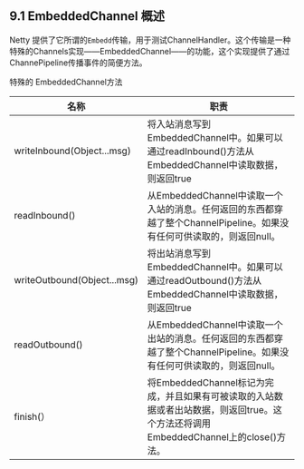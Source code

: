 ## 9.1 EmbeddedChannel 概述

Netty 提供了它所谓的`Embedd`传输，用于测试ChannelHandler。这个传输是一种特殊的Channels实现——EmbeddedChannel——的功能，这个实现提供了通过ChannePipeline传播事件的简便方法。

特殊的 EmbeddedChannel方法

| 名称                        | 职责                                                         |
| --------------------------- | ------------------------------------------------------------ |
| writeInbound(Object...msg)  | 将入站消息写到EmbeddedChannel中。如果可以通过readInbound()方法从EmbeddedChannel中读取数据，则返回true |
| readInbound()               | 从EmbeddedChannel中读取一个入站的消息。任何返回的东西都穿越了整个ChannelPipeline。如果没有任何可供读取的，则返回null。 |
| writeOutbound(Object...msg) | 将出站消息写到EmbeddedChannel中。如果可以通过readOutbound()方法从EmbeddedChannel中读取数据，则返回true |
| readOutbound()              | 从EmbeddedChannel中读取一个出站的消息。任何返回的东西都穿越了整个ChannelPipeline。如果没有任何可供读取的，则返回null。 |
| finish(）                   | 将EmbeddedChannel标记为完成，并且如果有可被读取的入站数据或者出站数据，则返回true。这个方法还将调用EmbeddedChannel上的close()方法。 |

